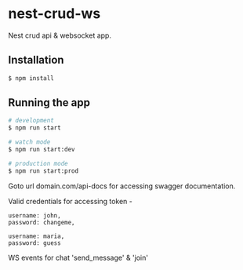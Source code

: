 # nest-crud-ws
Nest crud api &amp; websocket app.

## Installation

```bash
$ npm install
```

## Running the app

```bash
# development
$ npm run start

# watch mode
$ npm run start:dev

# production mode
$ npm run start:prod
```
Goto url domain.com/api-docs for accessing swagger documentation.

Valid credentials for accessing token -

    username: john,
    password: changeme,
    
    username: maria,
    password: guess

WS events for chat 'send_message' & 'join'
